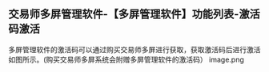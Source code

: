 ## 交易师多屏管理软件-【多屏管理软件】功能列表-激活码激活

多屏管理软件的激活码可以通过购买交易师多屏进行获取，获取激活码后进行激活如图所示。(购买交易师多屏系统会附赠多屏管理软件的激活码）
image.png